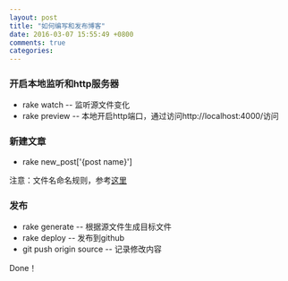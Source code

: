 ```yaml
---
layout: post
title: "如何编写和发布博客"
date: 2016-03-07 15:55:49 +0800
comments: true
categories: 
---
```


### 开启本地监听和http服务器
* rake watch -- 监听源文件变化
* rake preview -- 本地开启http端口，通过访问http://localhost:4000/访问

### 新建文章

* rake new_post['{post name}'] 

注意：文件名命名规则，参考[这里](http://octopress.org/docs/blogging/)


### 发布

* rake generate -- 根据源文件生成目标文件
* rake deploy -- 发布到github
* git push origin source -- 记录修改内容

Done！